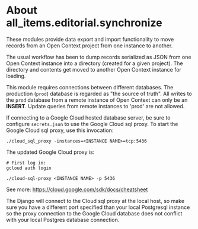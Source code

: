 # About all_items.editorial.synchronize

These modules provide data export and import functionality to move records from an Open Context project from one instance to another.

The usual workflow has been to dump records serialized as JSON from one Open Context instance into a directory (created for a given project). The directory and contents get moved to another Open Context instance for loading.

This module requires connections between different databases. The production (`prod`) 
database is regarded as "the source of truth". All writes to the `prod` database from
a remote instance of Open Context can only be an **INSERT**. Update queries from 
remote instances to 'prod' are not allowed.

If connecting to a Google Cloud hosted database server, be sure to configure
`secrets.json` to use the Google Cloud sql proxy. To start the Google Cloud
sql proxy, use this invocation:


    ./cloud_sql_proxy -instances=<INSTANCE NAME>=tcp:5436

The updated Google Cloud proxy is:

    # First log in:
    gcloud auth login

    ./cloud-sql-proxy <INSTANCE NAME> -p 5436


See more:
https://cloud.google.com/sdk/docs/cheatsheet

The Django will connect to the Cloud sql proxy at the local host, so make sure you
have a different port specified than your local Postgresql instance so the 
proxy connection to the Google Cloud database does not conflict with your 
local Postgres database connection.